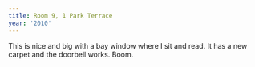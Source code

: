 ```yaml
---
title: Room 9, 1 Park Terrace
year: '2010'
---
```


This is nice and big with a bay window where I sit and read. It has a new carpet and the doorbell works. Boom.